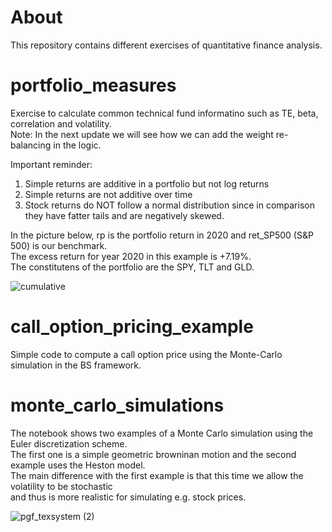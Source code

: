 # About
This repository contains different exercises of quantitative finance analysis.

# portfolio_measures
Exercise to calculate common technical fund informatino such as TE, beta, correlation and volatility.\
Note: In the next update we will see how we can add the weight re-balancing in the logic.

Important reminder:
  1) Simple returns are additive in a portfolio but not log returns
  2) Simple returns are not additive over time
  3) Stock returns do NOT follow a normal distribution since in comparison they have fatter tails and are negatively skewed.
 
In the picture below, rp is the portfolio return in 2020 and ret_SP500 (S&P 500) is our benchmark.\
The excess return for year 2020 in this example is +7.19%.\
The constitutens of the portfolio are the SPY, TLT and GLD.  

![cumulative](https://user-images.githubusercontent.com/36447056/107700637-1199b380-6cb8-11eb-8a79-2804f520cfe0.png)


# call_option_pricing_example
Simple code to compute a call option price using the Monte-Carlo simulation in the BS framework.


# monte_carlo_simulations
The notebook shows two examples of a Monte Carlo simulation using the Euler discretization scheme.\
The first one is a simple geometric browninan motion and the second example uses the Heston model.\
The main difference with the first example is that this time we allow the volatility to be stochastic\
and thus is more realistic for simulating e.g. stock prices.  

![pgf_texsystem (2)](https://user-images.githubusercontent.com/36447056/107700396-b9fb4800-6cb7-11eb-8219-85ba4112b761.png)




